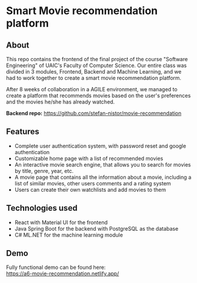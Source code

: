 # Smart Movie recommendation platform

## About

This repo contains the frontend of the final project of the course "Software Engineering" of UAIC's Faculty of Computer Science. Our entire class was divided in 3 modules, Frontend, Backend and Machine Learning, and we had to work together to create a smart movie recommendation platform.

After 8 weeks of collaboration in a AGILE environment, we managed to create a platform that recommends movies based on the user's preferences and the movies he/she has already watched.

**Backend repo:** https://github.com/stefan-nistor/movie-recommendation

## Features

- Complete user authentication system, with password reset and google authentication
- Customizable home page with a list of recommended movies
- An interactive movie search engine, that allows you to search for movies by title, genre, year, etc.
- A movie page that contains all the information about a movie, including a list of similar movies, other users comments and a rating system
- Users can create their own watchlists and add movies to them

## Technologies used

- React with Material UI for the frontend
- Java Spring Boot for the backend with PostgreSQL as the database
- C# ML.NET for the machine learning module

## Demo

Fully functional demo can be found here: <br/>
https://a6-movie-recommendation.netlify.app/
